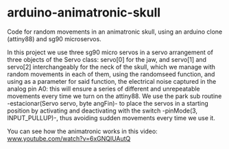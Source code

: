 # arduino-animatronic-skull
Code for random movements in an animatronic skull, using an arduino clone (attiny88) and sg90 microservos.

In this project we use three sg90 micro servos in a servo arrangement of three objects of the Servo class: servo[0] for the jaw, and servo[1] and servo[2] interchangeably for the neck of the skull, which we manage with random movements in each of them, using the randomseed function, and using as a parameter for said function, the electrical noise captured in the analog pin A0: this will ensure a series of different and unrepeatable movements every time we turn on the attiny88. We use the park sub routine -estacionar(Servo servo, byte angFin)- to place the servos in a starting position by activating and deactivating with the switch -pinMode(3, INPUT_PULLUP)-, thus avoiding sudden movements every time we use it. 

You can see how the animatronic works in this video: www.youtube.com/watch?v=6xGNQlUAutQ
